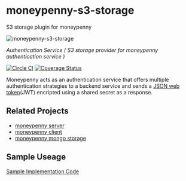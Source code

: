 # moneypenny-s3-storage
S3 storage plugin for moneypenny 

![moneypenny-s3-storage](https://upload.wikimedia.org/wikipedia/en/9/9b/Miss_Moneypenny_by_Lois_Maxwell.jpg)

*Authentication Service ( S3 storage provider for moneypenny authentication service )*

[![Circle CI](https://circleci.com/gh/blueflag/moneypenny-s3-storage.svg?style=shield)](https://circleci.com/gh/blueflag/moneypenny-s3-storage)
[![Coverage Status](https://coveralls.io/repos/blueflag/moneypenny-s3-storage/badge.svg?branch=master&service=github)](https://coveralls.io/github/blueflag/moneypenny-s3-storage?branch=master)

Moneypenny acts as an authentication service that offers multiple authentication strategies to a backend service and sends a [JSON web token](http://jwt.io/)(JWT) encripted using a shared secret as a response.

## Related Projects

* [moneypenny server](https://github.com/blueflag/moneypenny)
* [moneypenny client](https://github.com/blueflag/moneypenny-client)
* [moneypenny mongo storage](https://github.com/blueflag/mmoneypenny-mongo-storage)

## Sample Useage

[Sample Implementation Code](https://github.com/blueflag/moneypenny/tree/master/samples/sample-server)
